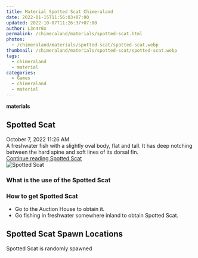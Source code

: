 ```yaml
---
title: Material Spotted Scat Chimeraland
date: 2022-01-15T11:56:03+07:00
updated: 2022-10-07T11:26:37+07:00
author: L3n4r0x
permalink: /chimeraland/materials/spotted-scat.html
photos:
  - /chimeraland/materials/spotted-scat/spotted-scat.webp
thumbnail: /chimeraland/materials/spotted-scat/spotted-scat.webp
tags:
  - chimeraland
  - material
categories:
  - Games
  - chimeraland
  - material
---
```


<section id="bootstrap-wrapper">
  <link
    rel="stylesheet"
    href="https://rawcdn.githack.com/dimaslanjaka/Web-Manajemen/870a349/css/bootstrap-5-3-0-alpha3-wrapper.css"
  />
  <div
    class="row g-0 border rounded overflow-hidden flex-md-row mb-4 shadow-sm position-relative"
  >
    <div class="col p-4 d-flex flex-column position-static">
      <strong class="d-inline-block mb-2 text-success">materials</strong>
      <h2 class="mb-0">Spotted Scat</h2>
      <div class="mb-1 text-muted">October 7, 2022 11:26 AM</div>
      <div class="mb-2 border p-1">
        A freshwater fish with a slightly oval body, flat and tall. It has deep
        notching between the hard spine and soft lines of its dorsal fin.
      </div>
      <a
        href="/chimeraland/materials/spotted-scat.html"
        class="stretched-link d-none text-primary"
        >Continue reading Spotted Scat</a
      >
    </div>
    <div class="col-auto d-none d-lg-block">
      <img
        src="/chimeraland/materials/spotted-scat/spotted-scat.webp"
        alt="Spotted Scat"
      />
    </div>
  </div>
  <div class="row">
    <div class="col-lg-6 col-12 mb-2">
      <div class="card bg-dark text-light">
        <div class="card-body">
          <h3 class="card-title">What is the use of the Spotted Scat</h3>
          <div class="card-text"><ul></ul></div>
        </div>
      </div>
    </div>
    <div class="col-lg-6 col-12 mb-2">
      <div class="card bg-dark text-light">
        <div class="card-body">
          <h3 class="card-title">How to get Spotted Scat</h3>
          <div class="card-text">
            <ul>
              <li>Go to the Auction House to obtain it.</li>
              <li>
                Go fishing in freshwater somewhere inland to obtain Spotted
                Scat.
              </li>
            </ul>
          </div>
        </div>
      </div>
    </div>
    <div class="col-12 mb-2">
      <h2>Spotted Scat Spawn Locations</h2>
      <p>Spotted Scat is randomly spawned</p>
    </div>
  </div>
</section>